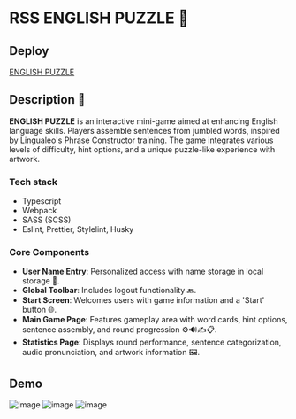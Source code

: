 # RSS ENGLISH PUZZLE 🧩
## Deploy
[ENGLISH PUZZLE](https://rm-rss-puzzle.netlify.app/)

## Description 🌟
**ENGLISH PUZZLE** is an interactive mini-game aimed at enhancing English language skills. Players assemble sentences from jumbled words, inspired by Lingualeo's Phrase Constructor training. The game integrates various levels of difficulty, hint options, and a unique puzzle-like experience with artwork.

### Tech stack
 - Typescript
 - Webpack
 - SASS (SCSS)
 - Eslint, Prettier, Stylelint, Husky

### Core Components
- **User Name Entry**: Personalized access with name storage in local storage 📝.
- **Global Toolbar**: Includes logout functionality 🔙.
- **Start Screen**: Welcomes users with game information and a 'Start' button 🌐.
- **Main Game Page**: Features gameplay area with word cards, hint options, sentence assembly, and round progression ⚙️🔊✍️📋.
- **Statistics Page**: Displays round performance, sentence categorization, audio pronunciation, and artwork information 🖼️.


## Demo
![image](https://github.com/RykovaMariia/ENGLISH-PUZZLE/assets/129385242/f90d1616-1870-4b6f-b8b6-8fe1ed2376ba)
![image](https://github.com/RykovaMariia/ENGLISH-PUZZLE/assets/129385242/d0696a31-83a8-4ed1-9f64-b2f1dbbfba0e)
![image](https://github.com/RykovaMariia/ENGLISH-PUZZLE/assets/129385242/68ea119a-a7a2-44de-b86a-9a612993693b)
